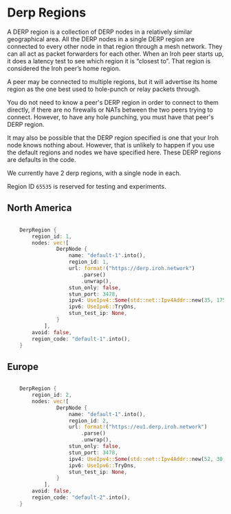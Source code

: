 # Derp Regions

A DERP region is a collection of DERP nodes in a relatively similar geographical area. All the DERP nodes in a single DERP region are connected to every other node in that region through a mesh network. They can all act as packet forwarders for each other. When an Iroh peer starts up, it does a latency test to see which region it is “closest to”. That region is considered the Iroh peer’s home region.

A peer may be connected to multiple regions, but it will advertise its home region as the one best used to hole-punch or relay packets through.

You do not need to know a peer's DERP region in order to connect to them directly, if there are no firewalls or NATs between the two peers trying to connect. However, to have any hole punching, you must have that peer's DERP region.

It may also be possible that the DERP region specified is one that your Iroh node knows nothing about. However, that is unlikely to happen if you use the default regions and nodes we have specified here. These DERP regions are defaults in the code.

We currently have 2 derp regions, with a single node in each.

Region ID `65535` is reserved for testing and experiments.

## North America

```rust

    DerpRegion {
        region_id: 1,
        nodes: vec![
                DerpNode {
                    name: "default-1".into(),
                    region_id: 1,
                    url: format!("https://derp.iroh.network")
                        .parse()
                        .unwrap(),
                    stun_only: false,
                    stun_port: 3478,
                    ipv4: UseIpv4::Some(std::net::Ipv4Addr::new(35, 175, 99, 113)),
                    ipv6: UseIpv6::TryDns,
                    stun_test_ip: None,
                }
			],
        avoid: false,
        region_code: "default-1".into(),
    }
```

## Europe

```rust

    DerpRegion {
        region_id: 2,
        nodes: vec![
                DerpNode {
                    name: "default-1".into(),
                    region_id: 2,
                    url: format!("https://eu1.derp.iroh.network")
                        .parse()
                        .unwrap(),
                    stun_only: false,
                    stun_port: 3478,
                    ipv4: UseIpv4::Some(std::net::Ipv4Addr::new(52, 30, 229, 248)),
                    ipv6: UseIpv6::TryDns,
                    stun_test_ip: None,
                }
			],
        avoid: false,
        region_code: "default-2".into(),
    }
```
